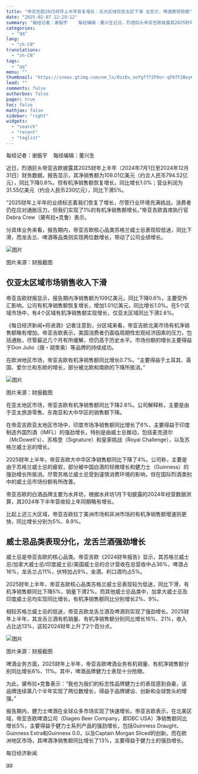 ```yaml
---
title: "帝亚吉欧2025财年上半年恢复增长：五大区域仅亚太区下滑 龙舌兰、啤酒表现抢眼"
date: "2025-02-07 22:29:12"
summary: "每经记者：谢振宇    每经编辑：董兴生近日，烈酒巨头帝亚吉欧披露其2025财年上半年（2024年7..."
categories:
  - "qq"
lang:
  - "zh-CN"
translations:
  - "zh-CN"
tags:
  - "qq"
menu: ""
thumbnail: "https://inews.gtimg.com/om_ls/OzzEu_ooYgfff2F9or-qF6fF2Boy6LidhS_BKxQDpRXkkAA_640360/0"
lead: ""
comments: false
authorbox: false
pager: true
toc: false
mathjax: false
sidebar: "right"
widgets:
  - "search"
  - "recent"
  - "taglist"
---
```


每经记者：谢振宇    每经编辑：董兴生

近日，烈酒巨头帝亚吉欧披露其2025财年上半年（2024年7月1日至2024年12月31日）财务数据。报告显示，其净销售额为109.01亿美元（约合人民币794.52亿元），同比下降0.6%。但有机净销售额恢复增长，同比增长1.0%；营业利润为31.55亿美元（约合人民币230亿元），同比下滑5%。

“2025财年上半年的业绩标志着我们恢复了增长，尽管行业环境充满挑战，消费者仍在应对通胀压力，但我们实现了1%的有机净销售额增长。”帝亚吉欧首席执行官Debra Crew（黛布拉•克鲁）表示。

分具体业务来看，报告期内，帝亚吉欧核心品类苏格兰威士忌表现较低迷，同比下滑，而龙舌兰、啤酒等品类则实现两位数增长，带动了公司业绩增长。

![图片](https://inews.gtimg.com/om_bt/O6ize14U6YfTgyxxZVH1jwirnC6Mg9v6khImDpdz7LFI0AA/641)

图片来源：财报截图

仅亚太区域市场销售收入下滑
-------------

帝亚吉欧财报显示，报告期内净销售额为109亿美元，同比下降0.6%，主要受外汇影响。公司有机净销售额恢复增长，增加1.01亿美元，同比增长1.0%。在5个区域市场中，有4个区域有机净销售额实现增长，仅亚太区域同比下滑2.6%。

《每日经济新闻•将进酒》记者注意到，分区域来看，帝亚吉欧北美市场有机净销售额略有增加。帝亚吉欧表示，美国消费者仍面临周期性宏观经济因素的压力，包括通胀，尽管最近几个月有所缓解，但仍高于历史水平。市场份额的增长主要得益于Don Julio（唐・胡里奥）等品牌的持续成功。

在欧洲地区市场，帝亚吉欧有机净销售额同比增长0.7%。“主要得益于土耳其、英国、爱尔兰和东欧的增长，部分被北欧和南欧的下降所抵消。”

![图片](https://inews.gtimg.com/om_bt/OjyZ7zL4HX6IzJPt2mBhGQk37ELIM7XOGHORW7YMrv9xIAA/641)

图片来源：财报截图

在亚太地区市场，帝亚吉欧有机净销售额同比下降2.6%。公司解释称，主要是由于亚太旅游零售、东南亚和大中华区的销售额下降。

在帝亚吉欧亚太地区市场中，印度市场净销售额同比增长了6%，主要得益于印度制造外国烈酒（IMFL）的强劲增长，特别是由威士忌推动，包括麦克道尔（McDowell's）、苏格登（Signature）和皇家挑战（Royal Challenge），以及苏格兰威士忌的增长。

2025财年上半年，帝亚吉欧大中华区净销售额同比下降了4%。公司称，主要是由于苏格兰威士忌的疲软，部分被中国白酒的轻微增长和健力士（Guinness）的强劲增长所抵消。尽管苏格兰威士忌受到谨慎消费环境的影响，但在国际烈酒类别中的威士忌市场份额有所改善。

帝亚吉欧的白酒品牌主要为水井坊，根据水井坊1月下旬披露的2024年经营数据测算，其2024年下半年营收较上年同期略有增长。

比起上述三大区域，帝亚吉欧拉丁美洲市场和非洲市场的有机净销售额增速则更快，同比增长分别为5%、8.9%。

威士忌品类表现分化，龙舌兰酒强劲增长
------------------

威士忌是帝亚吉欧的核心品类。帝亚吉欧《2024财年报告》显示，其苏格兰威士忌/加拿大威士忌/印度威士忌/美国威士忌的合计营收在总营收中占36%，啤酒占16%，龙舌兰占11%，伏特加占9%，金酒、利口酒均占5%。

2025财年上半年，帝亚吉欧核心品类苏格兰威士忌表现较为低迷，同比下滑，有机净销售额同比下降5%，销量下滑2%。而其他威士忌品类中，加拿大威士忌及印度威士忌均实现同比增长，有机净销售额同比分别增长2%、9%。

相较苏格兰威士忌的低迷，帝亚吉欧龙舌兰酒及啤酒则实现了强劲增长。2025财年上半年，其龙舌兰酒有机销量、有机净销售额分别同比增长16%、21%，收入占比达13%，这较2024财年上升了2个百分点。

![图片](https://inews.gtimg.com/om_bt/OKnZQaBiRvi77XqhDL4SJjQ1Ho2aivptYJx4TzUSt_rcMAA/641)

图片来源：财报截图

啤酒业务方面，2025财年上半年，帝亚吉欧啤酒业务有机销量、有机净销售额分别同比增长6%、11%。其中，啤酒品牌健力士表现十分抢眼。

为此，黛布拉•克鲁表示：“我也为我们的标志性品牌健力士的表现感到自豪，该品牌连续第八个半年实现了两位数增长，得益于品牌建设、创新和全球势头的增强。”

报告期内，健力士啤酒在全球众多市场实现了快速增长。帝亚吉欧表示，在北美区域，帝亚吉欧啤酒公司（Diageo Beer Company，即DBC USA）净销售额同比增长5%，主要得益于健力士系列产品的强劲增长，包括Guinness Draught、Guinness Extra和Guinness 0.0，以及Captain Morgan Sliced的创新。而在欧洲地区市场，其啤酒净销售额同比增长了13%，主要得益于健力士的强劲增长。

  

每日经济新闻

[qq](https://new.qq.com/rain/a/20250207A096MI00)
